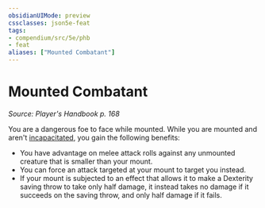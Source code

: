 ```yaml
---
obsidianUIMode: preview
cssclasses: json5e-feat
tags:
- compendium/src/5e/phb
- feat
aliases: ["Mounted Combatant"]
---
```

# Mounted Combatant
*Source: Player's Handbook p. 168*  

You are a dangerous foe to face while mounted. While you are mounted and aren't [incapacitated](/3-Mechanics/CLI/rules/conditions.md#incapacitated), you gain the following benefits:

- You have advantage on melee attack rolls against any unmounted creature that is smaller than your mount.  
- You can force an attack targeted at your mount to target you instead.  
- If your mount is subjected to an effect that allows it to make a Dexterity saving throw to take only half damage, it instead takes no damage if it succeeds on the saving throw, and only half damage if it fails.